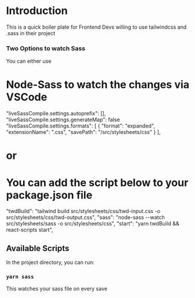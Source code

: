 # Introduction

This is a quick boiler plate for Frontend Devs willing to use tailwindcss and .sass in their project

### Two Options to watch Sass

You can either use

# Node-Sass to watch the changes via VSCode

"liveSassCompile.settings.autoprefix": [],
"liveSassCompile.settings.generateMap": false
"liveSassCompile.settings.formats": [
{
"format": "expanded",
"extensionName": ".css",
"savePath": "/src/stylesheets/css"
}
],

# or

# You can add the script below to your package.json file

"twdBuild": "tailwind build src/stylesheets/css/twd-input.css -o src/stylesheets/css/twd-output.css",
"sass": "node-sass --watch src/stylesheets/sass -o src/stylesheets/css",
"start": "yarn twdBuild && react-scripts start",

## Available Scripts

In the project directory, you can run:

### `yarn sass`

This watches your sass file on every save
